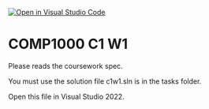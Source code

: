 [![Open in Visual Studio Code](https://classroom.github.com/assets/open-in-vscode-718a45dd9cf7e7f842a935f5ebbe5719a5e09af4491e668f4dbf3b35d5cca122.svg)](https://classroom.github.com/online_ide?assignment_repo_id=12749643&assignment_repo_type=AssignmentRepo)
# COMP1000 C1 W1

Please reads the coursework spec.

You must use the solution file c1w1.sln is in the tasks folder.

Open this file in Visual Studio 2022.

